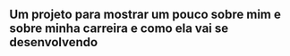 ## Um projeto para mostrar um pouco sobre mim e sobre minha carreira e como ela vai se desenvolvendo  
